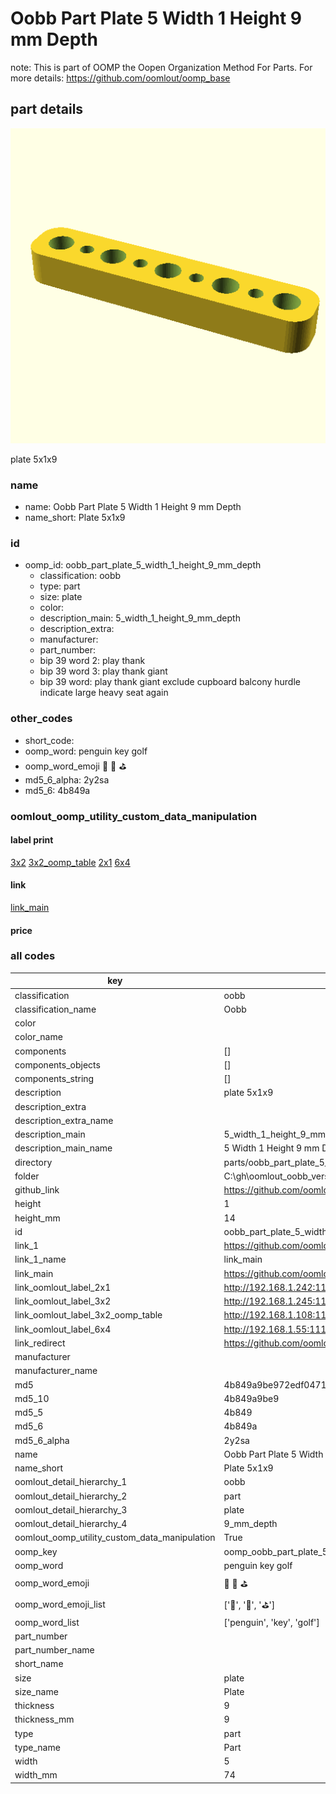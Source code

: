 # Oobb Part Plate 5 Width 1 Height 9 mm Depth  

note: This is part of OOMP the Oopen Organization Method For Parts. For more details: https://github.com/oomlout/oomp_base

##  part details
  

[![](3dpr.png)](3dpr.png)

plate 5x1x9



### name
* name: Oobb Part Plate 5 Width 1 Height 9 mm Depth
* name_short: Plate 5x1x9 
### id
* oomp_id: oobb_part_plate_5_width_1_height_9_mm_depth
  * classification: oobb
  * type: part
  * size: plate
  * color: 
  * description_main: 5_width_1_height_9_mm_depth
  * description_extra: 
  * manufacturer: 
  * part_number: 
  * bip 39 word 2: play thank
  * bip 39 word 3: play thank giant
  * bip 39 word: play thank giant exclude cupboard balcony hurdle indicate large heavy seat again

### other_codes
* short_code: 
* oomp_word: penguin key golf
* oomp_word_emoji :penguin: :key: :golf:
* md5_6_alpha: 2y2sa
* md5_6: 4b849a






### oomlout_oomp_utility_custom_data_manipulation
#### label print
[3x2](http://192.168.1.245:1112/?label=oomp%202y2sa)
[3x2_oomp_table](http://192.168.1.108:1112/?label=oomp%202y2sa)
[2x1](http://192.168.1.242:1112/?label=oomp%202y2sa)
[6x4](http://192.168.1.55:1112/?label=oomp%202y2sa)    

#### link

[link_main](https://github.com/oomlout/oomlout_oobb_version_4_generated_parts/tree/main/navigation_oomp/oobb/part/plate/5_width_1_height_9_mm_depth/part)                              

#### price







### all codes 
| key | value |  
| --- | --- |  
| classification | oobb |  
| classification_name | Oobb |  
| color |  |  
| color_name |  |  
| components | [] |  
| components_objects | [] |  
| components_string | [] |  
| description | plate 5x1x9 |  
| description_extra |  |  
| description_extra_name |  |  
| description_main | 5_width_1_height_9_mm_depth |  
| description_main_name | 5 Width 1 Height 9 mm Depth |  
| directory | parts/oobb_part_plate_5_width_1_height_9_mm_depth |  
| folder | C:\gh\oomlout_oobb_version_4_generated_parts\parts\oobb_part_plate_5_width_1_height_9_mm_depth |  
| github_link | https://github.com/oomlout/oomlout_oomp_part_src/tree/main/parts/oobb_part_plate_5_width_1_height_9_mm_depth |  
| height | 1 |  
| height_mm | 14 |  
| id | oobb_part_plate_5_width_1_height_9_mm_depth |  
| link_1 | https://github.com/oomlout/oomlout_oobb_version_4_generated_parts/tree/main/navigation_oomp/oobb/part/plate/5_width_1_height_9_mm_depth/part |  
| link_1_name | link_main |  
| link_main | https://github.com/oomlout/oomlout_oobb_version_4_generated_parts/tree/main/navigation_oomp/oobb/part/plate/5_width_1_height_9_mm_depth/part |  
| link_oomlout_label_2x1 | http://192.168.1.242:1112/?label=oomp%202y2sa |  
| link_oomlout_label_3x2 | http://192.168.1.245:1112/?label=oomp%202y2sa |  
| link_oomlout_label_3x2_oomp_table | http://192.168.1.108:1112/?label=oomp%202y2sa |  
| link_oomlout_label_6x4 | http://192.168.1.55:1112/?label=oomp%202y2sa |  
| link_redirect | https://github.com/oomlout/oomlout_oobb_version_4_generated_parts/tree/main/parts/_plate_05_01_09 |  
| manufacturer |  |  
| manufacturer_name |  |  
| md5 | 4b849a9be972edf0471ae4eec377f532 |  
| md5_10 | 4b849a9be9 |  
| md5_5 | 4b849 |  
| md5_6 | 4b849a |  
| md5_6_alpha | 2y2sa |  
| name | Oobb Part Plate 5 Width 1 Height 9 mm Depth |  
| name_short | Plate 5x1x9  |  
| oomlout_detail_hierarchy_1 | oobb |  
| oomlout_detail_hierarchy_2 | part |  
| oomlout_detail_hierarchy_3 | plate |  
| oomlout_detail_hierarchy_4 | 9_mm_depth |  
| oomlout_oomp_utility_custom_data_manipulation | True |  
| oomp_key | oomp_oobb_part_plate_5_width_1_height_9_mm_depth |  
| oomp_word | penguin key golf |  
| oomp_word_emoji | :penguin: :key: :golf: |  
| oomp_word_emoji_list | [':penguin:', ':key:', ':golf:'] |  
| oomp_word_list | ['penguin', 'key', 'golf'] |  
| part_number |  |  
| part_number_name |  |  
| short_name |  |  
| size | plate |  
| size_name | Plate |  
| thickness | 9 |  
| thickness_mm | 9 |  
| type | part |  
| type_name | Part |  
| width | 5 |  
| width_mm | 74 |  
